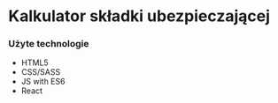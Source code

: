 <h1> Kalkulator składki ubezpieczającej</h1>

<h3>Użyte technologie</h3>
<ul>
  <li>HTML5</li>
  <li>CSS/SASS</li>
  <li>JS with ES6</li>
  <li>React</li>
</ul>
